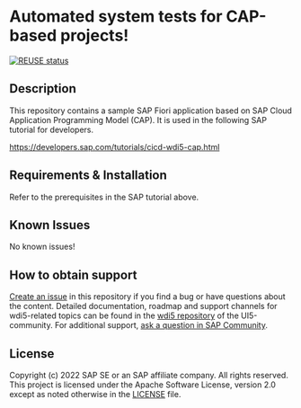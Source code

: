 # Automated system tests for CAP-based projects!

[![REUSE status](https://api.reuse.software/badge/github.com/SAP-samples/cap-bookshop-wdi5)](https://api.reuse.software/info/github.com/SAP-samples/cap-bookshop-wdi5)

## Description
This repository contains a sample SAP Fiori application based on SAP Cloud Application Programming Model (CAP). It is used in the following SAP tutorial for developers.

https://developers.sap.com/tutorials/cicd-wdi5-cap.html

## Requirements & Installation

Refer to the prerequisites in the SAP tutorial above.

## Known Issues

No known issues!

## How to obtain support
[Create an issue](https://github.com/SAP-samples/cap-bookshop-wdi5/issues) in this repository if you find a bug or have questions about the content.
Detailed documentation, roadmap and support channels for wdi5-related topics can be found in the [wdi5 repository](https://github.com/ui5-community/wdi5) of the UI5-community.
For additional support, [ask a question in SAP Community](https://answers.sap.com/questions/ask.html).

## License
Copyright (c) 2022 SAP SE or an SAP affiliate company. All rights reserved. This project is licensed under the Apache Software License, version 2.0 except as noted otherwise in the [LICENSE](LICENSE) file.
